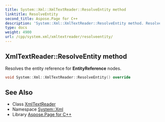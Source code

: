 ```yaml
---
title: System::Xml::XmlTextReader::ResolveEntity method
linktitle: ResolveEntity
second_title: Aspose.Page for C++
description: 'System::Xml::XmlTextReader::ResolveEntity method. Resolves the entity reference for EntityReference nodes in C++.'
type: docs
weight: 4900
url: /cpp/system.xml/xmltextreader/resolveentity/
---
```

## XmlTextReader::ResolveEntity method


Resolves the entity reference for **EntityReference** nodes.

```cpp
void System::Xml::XmlTextReader::ResolveEntity() override
```

## See Also

* Class [XmlTextReader](../)
* Namespace [System::Xml](../../)
* Library [Aspose.Page for C++](../../../)
